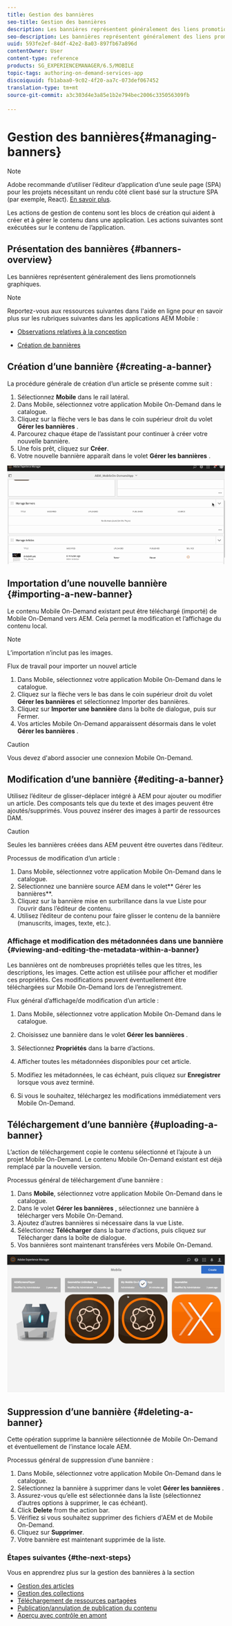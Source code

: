 ```yaml
---
title: Gestion des bannières
seo-title: Gestion des bannières
description: Les bannières représentent généralement des liens promotionnels graphiques. Consultez cette page pour en savoir plus.
seo-description: Les bannières représentent généralement des liens promotionnels graphiques. Consultez cette page pour en savoir plus.
uuid: 593fe2ef-84df-42e2-8a03-897fb67a896d
contentOwner: User
content-type: reference
products: SG_EXPERIENCEMANAGER/6.5/MOBILE
topic-tags: authoring-on-demand-services-app
discoiquuid: fb1abaa0-9c02-4f20-aa7c-073def067452
translation-type: tm+mt
source-git-commit: a3c303d4e3a85e1b2e794bec2006c335056309fb

---
```



# Gestion des bannières{#managing-banners}

>[!NOTE]
>
>Adobe recommande d’utiliser l’éditeur d’application d’une seule page (SPA) pour les projets nécessitant un rendu côté client basé sur la structure SPA (par exemple, React). [En savoir plus](/help/sites-developing/spa-overview.md).

Les actions de gestion de contenu sont les blocs de création qui aident à créer et à gérer le contenu dans une application. Les actions suivantes sont exécutées sur le contenu de l’application.

## Présentation des bannières {#banners-overview}

Les bannières représentent généralement des liens promotionnels graphiques.

>[!NOTE]
>
>Reportez-vous aux ressources suivantes dans l&#39;aide en ligne pour en savoir plus sur les rubriques suivantes dans les applications AEM Mobile :
>
>* [Observations relatives à la conception](https://helpx.adobe.com/digital-publishing-solution/help/design-app.html)
   >
   >
* [Création de bannières](https://helpx.adobe.com/digital-publishing-solution/help/creating-banners.html)
>



## Création d’une bannière {#creating-a-banner}

La procédure générale de création d’un article se présente comme suit :

1. Sélectionnez **Mobile** dans le rail latéral.
1. Dans Mobile, sélectionnez votre application Mobile On-Demand dans le catalogue.
1. Cliquez sur la flèche vers le bas dans le coin supérieur droit du volet **Gérer les bannières** .
1. Parcourez chaque étape de l’assistant pour continuer à créer votre nouvelle bannière.
1. Une fois prêt, cliquez sur **Créer**.
1. Votre nouvelle bannière apparaît dans le volet **Gérer les bannières** .

![chlimage_1-6](assets/chlimage_1-6.gif)

## Importation d’une nouvelle bannière {#importing-a-new-banner}

Le contenu Mobile On-Demand existant peut être téléchargé (importé) de Mobile On-Demand vers AEM. Cela permet la modification et l’affichage du contenu local.

>[!NOTE]
>
>L’importation n’inclut pas les images.

Flux de travail pour importer un nouvel article

1. Dans Mobile, sélectionnez votre application Mobile On-Demand dans le catalogue.
1. Cliquez sur la flèche vers le bas dans le coin supérieur droit du volet **Gérer les bannières** et sélectionnez Importer des bannières.
1. Cliquez sur **Importer une bannière** dans la boîte de dialogue, puis sur Fermer.
1. Vos articles Mobile On-Demand apparaissent désormais dans le volet **Gérer les bannières** .

>[!CAUTION]
>
>Vous devez d&#39;abord associer une connexion Mobile On-Demand.

## Modification d’une bannière {#editing-a-banner}

Utilisez l’éditeur de glisser-déplacer intégré à AEM pour ajouter ou modifier un article. Des composants tels que du texte et des images peuvent être ajoutés/supprimés. Vous pouvez insérer des images à partir de ressources DAM.

>[!CAUTION]
>
>Seules les bannières créées dans AEM peuvent être ouvertes dans l’éditeur.

Processus de modification d’un article :

1. Dans Mobile, sélectionnez votre application Mobile On-Demand dans le catalogue.
1. Sélectionnez une bannière source AEM dans le volet** Gérer les bannières**.
1. Cliquez sur la bannière mise en surbrillance dans la vue Liste pour l’ouvrir dans l’éditeur de contenu.
1. Utilisez l’éditeur de contenu pour faire glisser le contenu de la bannière (manuscrits, images, texte, etc.).

### Affichage et modification des métadonnées dans une bannière {#viewing-and-editing-the-metadata-within-a-banner}

Les bannières ont de nombreuses propriétés telles que les titres, les descriptions, les images. Cette action est utilisée pour afficher et modifier ces propriétés. Ces modifications peuvent éventuellement être téléchargées sur Mobile On-Demand lors de l’enregistrement.

Flux général d’affichage/de modification d’un article :

1. Dans Mobile, sélectionnez votre application Mobile On-Demand dans le catalogue.
1. Choisissez une bannière dans le volet **Gérer les bannières** .

1. Sélectionnez **Propriétés** dans la barre d’actions.
1. Afficher toutes les métadonnées disponibles pour cet article.
1. Modifiez les métadonnées, le cas échéant, puis cliquez sur **Enregistrer** lorsque vous avez terminé.
1. Si vous le souhaitez, téléchargez les modifications immédiatement vers Mobile On-Demand.

## Téléchargement d’une bannière {#uploading-a-banner}

L’action de téléchargement copie le contenu sélectionné et l’ajoute à un projet Mobile On-Demand. Le contenu Mobile On-Demand existant est déjà remplacé par la nouvelle version.

Processus général de téléchargement d’une bannière :

1. Dans **Mobile**, sélectionnez votre application Mobile On-Demand dans le catalogue.
1. Dans le volet **Gérer les bannières** , sélectionnez une bannière à télécharger vers Mobile On-Demand.
1. Ajoutez d’autres bannières si nécessaire dans la vue Liste.
1. Sélectionnez **Télécharger** dans la barre d’actions, puis cliquez sur Télécharger dans la boîte de dialogue.
1. Vos bannières sont maintenant transférées vers Mobile On-Demand.

![chlimage_1-7](assets/chlimage_1-7.gif)

## Suppression d’une bannière {#deleting-a-banner}

Cette opération supprime la bannière sélectionnée de Mobile On-Demand et éventuellement de l’instance locale AEM.

Processus général de suppression d’une bannière :

1. Dans Mobile, sélectionnez votre application Mobile On-Demand dans le catalogue.
1. Sélectionnez la bannière à supprimer dans le volet **Gérer les bannières** .
1. Assurez-vous qu’elle est sélectionnée dans la liste (sélectionnez d’autres options à supprimer, le cas échéant).
1. Click **Delete** from the action bar.
1. Vérifiez si vous souhaitez supprimer des fichiers d&#39;AEM et de Mobile On-Demand.
1. Cliquez sur **Supprimer**.
1. Votre bannière est maintenant supprimée de la liste.

### Étapes suivantes {#the-next-steps}

Vous en apprendrez plus sur la gestion des bannières à la section

* [Gestion des articles](/help/mobile/mobile-on-demand-managing-articles.md)
* [Gestion des collections](/help/mobile/mobile-on-demand-managing-collections.md)
* [Téléchargement de ressources partagées](/help/mobile/mobile-on-demand-shared-resources.md)
* [Publication/annulation de publication du contenu](/help/mobile/mobile-on-demand-publishing-unpublishing.md)
* [Aperçu avec contrôle en amont](/help/mobile/aem-mobile-manage-ondemand-services.md)
